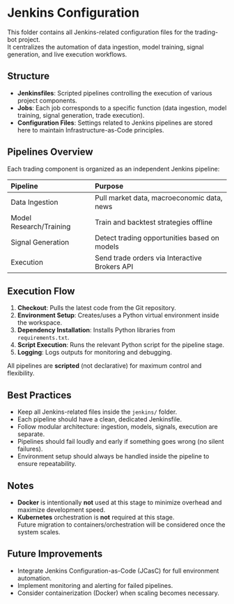 # Jenkins Configuration

This folder contains all Jenkins-related configuration files for the trading-bot project.  
It centralizes the automation of data ingestion, model training, signal generation, and live execution workflows.

## Structure

- **Jenkinsfiles**: Scripted pipelines controlling the execution of various project components.
- **Jobs**: Each job corresponds to a specific function (data ingestion, model training, signal generation, trade execution).
- **Configuration Files**: Settings related to Jenkins pipelines are stored here to maintain Infrastructure-as-Code principles.

## Pipelines Overview

Each trading component is organized as an independent Jenkins pipeline:

| Pipeline                | Purpose                                       |
|:-------------------------|:----------------------------------------------|
| Data Ingestion           | Pull market data, macroeconomic data, news    |
| Model Research/Training  | Train and backtest strategies offline         |
| Signal Generation        | Detect trading opportunities based on models |
| Execution                | Send trade orders via Interactive Brokers API |

## Execution Flow

1. **Checkout**: Pulls the latest code from the Git repository.
2. **Environment Setup**: Creates/uses a Python virtual environment inside the workspace.
3. **Dependency Installation**: Installs Python libraries from `requirements.txt`.
4. **Script Execution**: Runs the relevant Python script for the pipeline stage.
5. **Logging**: Logs outputs for monitoring and debugging.

All pipelines are **scripted** (not declarative) for maximum control and flexibility.

## Best Practices

- Keep all Jenkins-related files inside the `jenkins/` folder.
- Each pipeline should have a clean, dedicated Jenkinsfile.
- Follow modular architecture: ingestion, models, signals, execution are separate.
- Pipelines should fail loudly and early if something goes wrong (no silent failures).
- Environment setup should always be handled inside the pipeline to ensure repeatability.

## Notes

- **Docker** is intentionally **not** used at this stage to minimize overhead and maximize development speed.
- **Kubernetes** orchestration is **not** required at this stage.  
  Future migration to containers/orchestration will be considered once the system scales.

## Future Improvements

- Integrate Jenkins Configuration-as-Code (JCasC) for full environment automation.
- Implement monitoring and alerting for failed pipelines.
- Consider containerization (Docker) when scaling becomes necessary.
